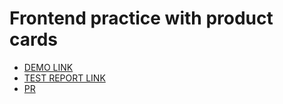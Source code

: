 # Frontend practice with product cards


- [DEMO LINK](https://voronok16.github.io/layout_product-cards/)
- [TEST REPORT LINK](https://voronok16.github.io/layout_product-cards/report/html_report/)
- [PR](https://github.com/mate-academy/layout_product-cards/pull/131)

